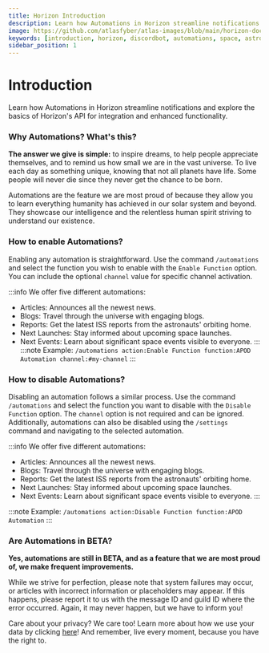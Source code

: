 ```yaml
---
title: Horizon Introduction
description: Learn how Automations in Horizon streamline notifications and explore the basics of Horizon's API for integration and enhanced functionality.
image: https://github.com/atlasfyber/atlas-images/blob/main/horizon-docs.jpg?raw=true
keywords: [introduction, horizon, discordbot, automations, space, astronomy, settings]
sidebar_position: 1
---
```


# Introduction
Learn how Automations in Horizon streamline notifications and explore the basics of Horizon's API for integration and enhanced functionality.

### Why Automations? What's this?
**The answer we give is simple:** to inspire dreams, to help people appreciate themselves, and to remind us how small we are in the vast universe. To live each day as something unique, knowing that not all planets have life. Some people will never die since they never get the chance to be born.

Automations are the feature we are most proud of because they allow you to learn everything humanity has achieved in our solar system and beyond. They showcase our intelligence and the relentless human spirit striving to understand our existence.

### How to enable Automations?
Enabling any automation is straightforward. Use the command `/automations` and select the function you wish to enable with the `Enable Function` option. You can include the optional `channel` value for specific channel activation.

:::info
We offer five different automations:
- Articles: Announces all the newest news.
- Blogs: Travel through the universe with engaging blogs.
- Reports: Get the latest ISS reports from the astronauts' orbiting home.
- Next Launches: Stay informed about upcoming space launches.
- Next Events: Learn about significant space events visible to everyone.
:::
:::note
Example: `/automations action:Enable Function function:APOD Automation channel:#my-channel`
:::

### How to disable Automations?
Disabling an automation follows a similar process. Use the command `/automations` and select the function you want to disable with the `Disable Function` option. The `channel` option is not required and can be ignored. Additionally, automations can also be disabled using the `/settings` command and navigating to the selected automation.

:::info
We offer five different automations:
- Articles: Announces all the newest news.
- Blogs: Travel through the universe with engaging blogs.
- Reports: Get the latest ISS reports from the astronauts' orbiting home.
- Next Launches: Stay informed about upcoming space launches.
- Next Events: Learn about significant space events visible to everyone.
:::

:::note
Example: `/automations action:Disable Function function:APOD Automation`
:::

### Are Automations in BETA?
**Yes, automations are still in BETA, and as a feature that we are most proud of, we make frequent improvements.**

While we strive for perfection, please note that system failures may occur, or articles with incorrect information or placeholders may appear. If this happens, please report it to us with the message ID and guild ID where the error occurred. Again, it may never happen, but we have to inform you!

Care about your privacy? We care too! Learn more about how we use your data by clicking [here](https://docs.teamatlas.dev/terms/privacy-policy)! 
And remember, live every moment, because you have the right to.
